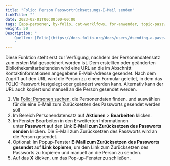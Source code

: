 ```yaml
---
title: "Folio: Person Passwortrücksetzungs-E-Mail senden"
linkTitle: ""
date: 2023-02-01T00:00:00-00:00
tags: [app-personen, by-folio, cat-worklfows, for-anwender, topic-passwort]
weight: 50
Description: "
    Quellen: [Folio](https://docs.folio.org/docs/users/#sending-a-password-reset-email) & [GBV](https://info.gbv.de/pages/viewpage.action?pageId=840859873)
    "
---
```


Diese Funktion steht erst zur Verfügung, nachdem der Personendatensatz zum ersten Mal gespeichert worden ist. Dem erstellten oder geänderten Bibliotheksmitarbeitenden wird eine URL an die im Abschnitt Kontaktinformationen angegebene E-Mail-Adresse gesendet. Nach dem Zugriff auf den URL wird die Person zu einem Formular geleitet, in dem das FOLIO-Passwort festgelegt oder geändert werden kann. Alternativ kann der URL auch kopiert und manuell an die Person gesendet werden.

1.  Via [Folio: Personen suchen](https://info.gbv.de/display/FOLIOGBVEXTERN/Folio%3A+Personen+suchen), die Personendaten finden, und auswählen für die eine E-Mail zum Zurücksetzen des Passworts gesendet werden soll
2.  Im Bereich Personendatensatz auf **Aktionen** \> **Bearbeiten** klicken.
3.  Im Fenster Bearbeiten in den Erweiterten Informationen unter **Passwort** auf den Link **E-Mail zum Zurücksetzen des Passworts senden** klicken. Die E-Mail zum Zurücksetzen des Passworts wird an die Person gesendet.
4.  Optional: Im Popup-Fenster **E-Mail zum Zurücksetzen des Passworts gesendet** auf **Link kopieren**, um den Link zum Zurücksetzen des Passworts zu kopieren und manuell an die Person zu senden.
5.  Auf das **X** klicken, um das Pop-up-Fenster zu schließen.
